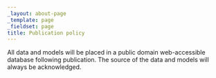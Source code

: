 ```yaml
---
_layout: about-page
_template: page
_fieldset: page
title: Publication policy
---
```

All data and models will be placed in a public domain web-accessible database following publication. The source of the data and models will always be acknowledged.